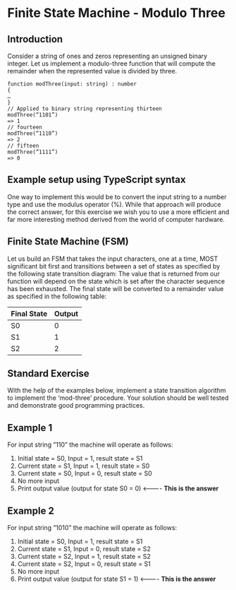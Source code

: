 
# Finite State Machine - Modulo Three

## Introduction

Consider a string of ones and zeros representing an unsigned binary integer. Let us implement
a modulo-three function that will compute the remainder when the represented value is divided
by three.

```
function modThree(input: string) : number
{
…
}
// Applied to binary string representing thirteen
modThree(“1101”)
=> 1
// fourteen
modThree(“1110”)
=> 2
// fifteen
modThree(“1111”)
=> 0
```

## Example setup using TypeScript syntax

One way to implement this would be to convert the input string to a number type and use the
modulus operator (%). While that approach will produce the correct answer, for this exercise we
wish you to use a more efficient and far more interesting method derived from the world of
computer hardware.

## Finite State Machine (FSM)

Let us build an FSM that takes the input characters, one at a time, MOST significant bit first and
transitions between a set of states as specified by the following state transition diagram:
The value that is returned from our function will depend on the state which is set after the
character sequence has been exhausted. The final state will be converted to a remainder value
as specified in the following table:

|Final State|Output|
|---|---|
|S0|0|
|S1|1|
|S2|2|

## Standard Exercise
With the help of the examples below, implement a state transition algorithm to implement the
‘mod-three’ procedure. Your solution should be well tested and demonstrate good programming
practices.

## Example 1
For input string ”110” the machine will operate as follows:
1. Initial state = S0, Input = 1, result state = S1
2. Current state = S1, Input = 1, result state = S0
3. Current state = S0, Input = 0, result state = S0
4. No more input
5. Print output value (output for state S0 = 0) <---- **This is the answer**

## Example 2
For input string ”1010” the machine will operate as follows:
1. Initial state = S0, Input = 1, result state = S1
2. Current state = S1, Input = 0, result state = S2
3. Current state = S2, Input = 1, result state = S2
4. Current state = S2, Input = 0, result state = S1
5. No more input
6. Print output value (output for state S1 = 1) <---- **This is the answer**

